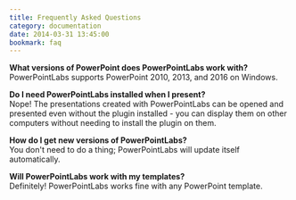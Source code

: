 ```yaml
---
title: Frequently Asked Questions
category: documentation
date: 2014-03-31 13:45:00
bookmark: faq
---
```


**What versions of PowerPoint does PowerPointLabs work with?**
<br />PowerPointLabs supports PowerPoint 2010, 2013, and 2016 on Windows.

**Do I need PowerPointLabs installed when I present?**
<br />Nope! The presentations created with PowerPointLabs can be opened and presented even without the plugin installed - you can display them on other computers without needing to install the plugin on them.

**How do I get new versions of PowerPointLabs?**
<br />You don't need to do a thing; PowerPointLabs will update itself automatically. 

**Will PowerPointLabs work with my templates?**
<br />Definitely! PowerPointLabs works fine with any PowerPoint template.